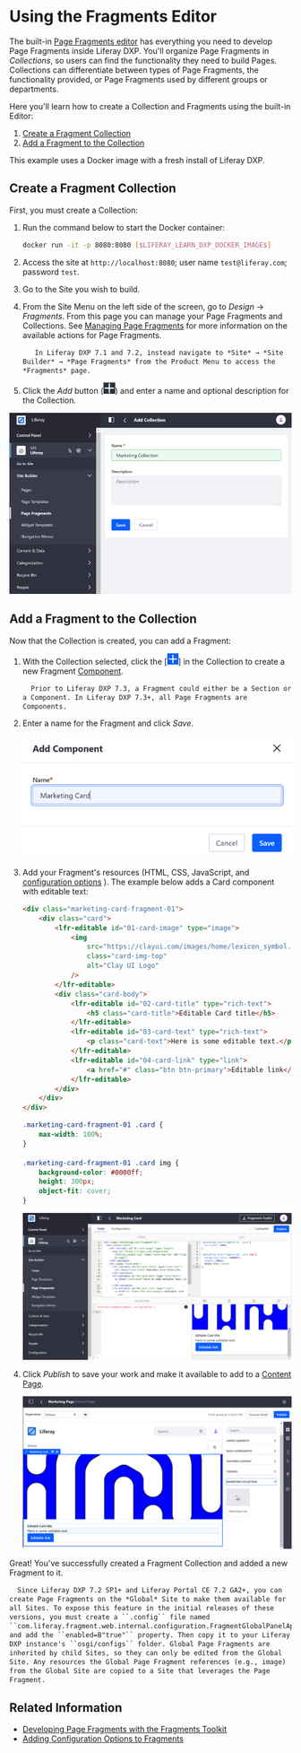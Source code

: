 # Using the Fragments Editor

The built-in [Page Fragments editor](../reference/fragments/page-fragment-editor-interface-reference.md) has everything you need to develop Page Fragments inside Liferay DXP. You'll organize Page Fragments in _Collections_, so users can find the functionality they need to build Pages. Collections can differentiate between types of Page Fragments, the functionality provided, or Page Fragments used by different groups or departments.

Here you'll learn how to create a Collection and Fragments using the built-in Editor:

1. [Create a Fragment Collection](#create-a-fragment-collection)
1. [Add a Fragment to the Collection](#add-a-fragment-to-the-collection)

This example uses a Docker image with a fresh install of Liferay DXP.

## Create a Fragment Collection

First, you must create a Collection:

1. Run the command below to start the Docker container:

    ```bash
    docker run -it -p 8080:8080 [$LIFERAY_LEARN_DXP_DOCKER_IMAGE$]
    ```

1. Access the site at `http://localhost:8080`; user name `test@liferay.com`; password `test`.

1. Go to the Site you wish to build.

1. From the Site Menu on the left side of the screen, go to _Design_ &rarr; _Fragments_. From this page you can manage your Page Fragments and Collections. See [Managing Page Fragments](../../displaying-content/using-fragments/managing-page-fragments.md) for more information on the available actions for Page Fragments.

    ```note::
       In Liferay DXP 7.1 and 7.2, instead navigate to *Site* → *Site Builder* → *Page Fragments* from the Product Menu to access the *Fragments* page.
    ```

1. Click the _Add_ button (![Add Button](../../../images/icon-add-app.png)) and enter a name and optional description for the Collection.

![Collections help you organize Fragments.](./using-the-fragments-editor/images/01.png)

## Add a Fragment to the Collection

Now that the Collection is created, you can add a Fragment:

1. With the Collection selected, click the [![Add Button](../../../images/icon-add.png)] in the Collection to create a new Fragment [Component](../../creating-pages/building-and-managing-content-pages/content-pages-overview.md#basic-components).

    ```note::
      Prior to Liferay DXP 7.3, a Fragment could either be a Section or a Component. In Liferay DXP 7.3+, all Page Fragments are Components.
    ```

1. Enter a name for the Fragment and click _Save_.

    ![Create a new Component for the Fragment.](./using-the-fragments-editor/images/02.png)

1. Add your Fragment's resources (HTML, CSS, JavaScript, and [configuration options](./adding-configuration-options-to-fragments.md) <!-- TODO: Fix link -->). The example below adds a Card component with editable text:

    ```html
    <div class="marketing-card-fragment-01">
    	<div class="card">
    		<lfr-editable id="01-card-image" type="image">
    			<img
    				src="https://clayui.com/images/home/lexicon_symbol.svg"
    				class="card-img-top"
    				alt="Clay UI Logo"
    			/>
    		</lfr-editable>
    		<div class="card-body">
    			<lfr-editable id="02-card-title" type="rich-text">
    				<h5 class="card-title">Editable Card title</h5>
    			</lfr-editable>
    			<lfr-editable id="03-card-text" type="rich-text">
    				<p class="card-text">Here is some editable text.</p>
    			</lfr-editable>
    			<lfr-editable id="04-card-link" type="link">
    				<a href="#" class="btn btn-primary">Editable link</a>
    			</lfr-editable>
    		</div>
    	</div>
    </div>
    ```

    ```css
    .marketing-card-fragment-01 .card {
    	max-width: 100%;
    }

    .marketing-card-fragment-01 .card img {
    	background-color: #0000ff;
    	height: 300px;
    	object-fit: cover;
    }
    ```

    ![A live preview is displayed as the code is updated.](./using-the-fragments-editor/images/03.png)

1. Click _Publish_ to save your work and make it available to add to a [Content Page](../../creating-pages/understanding-pages/understanding-pages.md#content-pages).

    ![The Fragment can be used on a Content Page.](./using-the-fragments-editor/images/04.png)

Great! You've successfully created a Fragment Collection and added a new Fragment to it.

```note::
  Since Liferay DXP 7.2 SP1+ and Liferay Portal CE 7.2 GA2+, you can create Page Fragments on the *Global* Site to make them available for all Sites. To expose this feature in the initial releases of these versions, you must create a ``.config`` file named ``com.liferay.fragment.web.internal.configuration.FragmentGlobalPanelAppConfiguration.config`` and add the ``enabled=B"true"`` property. Then copy it to your Liferay DXP instance's ``osgi/configs`` folder. Global Page Fragments are inherited by child Sites, so they can only be edited from the Global Site. Any resources the Global Page Fragment references (e.g., image) from the Global Site are copied to a Site that leverages the Page Fragment.
```

## Related Information

-   [Developing Page Fragments with the Fragments Toolkit](./using-the-fragments-toolkit.md)
-   [Adding Configuration Options to Fragments](./adding-configuration-options-to-fragments.md)
